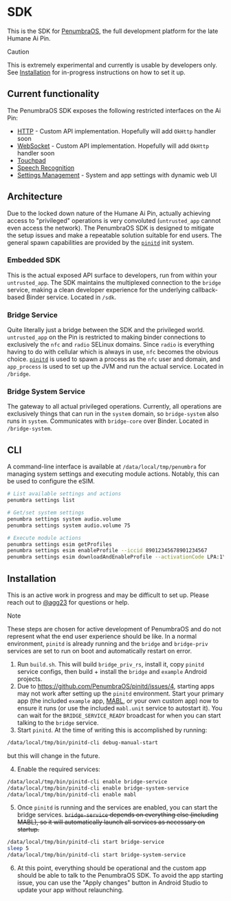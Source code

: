 # SDK

This is the SDK for [PenumbraOS](https://github.com/PenumbraOS/), the full development platform for the late Humane Ai Pin.

> [!CAUTION]
> This is extremely experimental and currently is usable by developers only. See [Installation](#installation) for in-progress instructions on how to set it up.

## Current functionality

The PenumbraOS SDK exposes the following restricted interfaces on the Ai Pin:

- [HTTP](sdk/src/main/java/com/penumbraos/sdk/api/HttpClient.kt) - Custom API implementation. Hopefully will add `OkHttp` handler soon
- [WebSocket](sdk/src/main/java/com/penumbraos/sdk/api/WebSocketClient.kt) - Custom API implementation. Hopefully will add `OkHttp` handler soon
- [Touchpad](sdk/src/main/java/com/penumbraos/sdk/api/TouchpadClient.kt)
- [Speech Recognition](sdk/src/main/java/com/penumbraos/sdk/api/SttClient.kt)
- [Settings Management](bridge-settings/src/main/java/com/penumbraos/bridge_settings/) - System and app settings with dynamic web UI

## Architecture

Due to the locked down nature of the Humane Ai Pin, actually achieving access to "privileged" operations is very convoluted (`untrusted_app` cannot even access the network). The PenumbraOS SDK is designed to mitigate the setup issues and make a repeatable solution suitable for end users. The general spawn capabilities are provided by the [`pinitd`](https://github.com/PenumbraOS/pinitd/) init system.

### Embedded SDK

This is the actual exposed API surface to developers, run from within your `untrusted_app`. The SDK maintains the multiplexed connection to the `bridge` service, making a clean developer experience for the underlying callback-based Binder service. Located in `/sdk`.

### Bridge Service

Quite literally just a bridge between the SDK and the privileged world. `untrusted_app` on the Pin is restricted to making binder connections to exclusively the `nfc` and `radio` SELinux domains. Since `radio` is everything having to do with cellular which is always in use, `nfc` becomes the obvious choice. [`pinitd`](https://github.com/PenumbraOS/pinitd/) is used to spawn a process as the `nfc` user and domain, and `app_process` is used to set up the JVM and run the actual service. Located in `/bridge`.

### Bridge System Service

The gateway to all actual privileged operations. Currently, all operations are exclusively things that can run in the `system` domain, so `bridge-system` also runs in `system`. Communicates with `bridge-core` over Binder. Located in `/bridge-system`.

## CLI

A command-line interface is available at `/data/local/tmp/penumbra` for managing system settings and executing module actions. Notably, this can be used to configure the eSIM.

```bash
# List available settings and actions
penumbra settings list

# Get/set system settings
penumbra settings system audio.volume
penumbra settings system audio.volume 75

# Execute module actions
penumbra settings esim getProfiles
penumbra settings esim enableProfile --iccid 89012345678901234567
penumbra settings esim downloadAndEnableProfile --activationCode LPA:1\$rsp.truphone.com\$QRF-SPEEDTEST
```

## Installation

This is an active work in progress and may be difficult to set up. Please reach out to [@agg23](https://github.com/agg23) for questions or help.

> [!NOTE]  
> These steps are chosen for active development of PenumbraOS and do not represent what the end user experience should be like. In a normal environment, `pinitd` is already running and the `bridge` and `bridge-priv` services are set to run on boot and automatically restart on error.

1. Run `build.sh`. This will build `bridge_priv_rs`, install it, copy `pinitd` service configs, then build + install the `bridge` and `example` Android projects.
2. Due to https://github.com/PenumbraOS/pinitd/issues/4, starting apps may not work after setting up the `pinitd` environment. Start your primary app (the included `example` app, [MABL](https://github.com/PenumbraOS/mabl), or your own custom app) now to ensure it runs (or use the included `mabl.unit` service to autostart it). You can wait for the `BRIDGE_SERVICE_READY` broadcast for when you can start talking to the `bridge` service.
3. Start `pinitd`. At the time of writing this is accomplished by running:

```bash
/data/local/tmp/bin/pinitd-cli debug-manual-start
```

but this will change in the future.

4. Enable the required services:

```bash
/data/local/tmp/bin/pinitd-cli enable bridge-service
/data/local/tmp/bin/pinitd-cli enable bridge-system-service
/data/local/tmp/bin/pinitd-cli enable mabl
```

5. Once `pinitd` is running and the services are enabled, you can start the bridge services. ~~`bridge-service` depends on everything else (including MABL), so it will automatically launch all services as necessary on startup.~~

```bash
/data/local/tmp/bin/pinitd-cli start bridge-service
sleep 5
/data/local/tmp/bin/pinitd-cli start bridge-system-service
```

6. At this point, everything should be operational and the custom app should be able to talk to the PenumbraOS SDK. To avoid the app starting issue, you can use the "Apply changes" button in Android Studio to update your app without relaunching.
